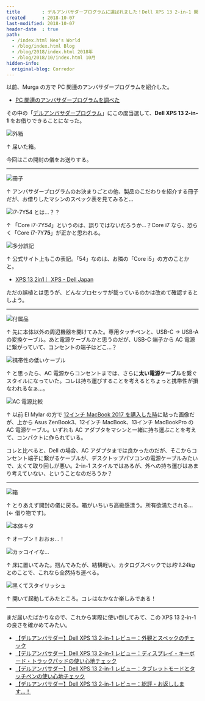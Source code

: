 ```yaml
---
title        : デルアンバサダープログラムに選ばれました！Dell XPS 13 2-in-1 開封の儀
created      : 2018-10-07
last-modified: 2018-10-07
header-date  : true
path:
  - /index.html Neo's World
  - /blog/index.html Blog
  - /blog/2018/index.html 2018年
  - /blog/2018/10/index.html 10月
hidden-info:
  original-blog: Corredor
---
```


以前、Murga の方で PC 関連のアンバサダープログラムを紹介した。

- [PC 関連のアンバサダープログラムを調べた](/blog/2018/01/04-01.html)

その中の「[デルアンバサダープログラム](https://dell-ambassador.com/)」にこの度当選して、**Dell XPS 13 2-in-1** をお借りできることになった。

![外箱](07-01-06.jpg)

↑ 届いた箱。

今回はこの開封の儀をお送りする。

---

![冊子](07-01-05.jpg)

↑ アンバサダープログラムのお決まりごとの他、製品のこだわりを紹介する冊子だが、お借りしたマシンのスペック表を見てみると…

![i7-7Y54 とは…？？](07-01-04.jpg)

↑ 「Core i7-7Y*54*」というのは、誤りではないだろうか…？Core i7 なら、恐らく「Core i7-7Y**75**」が正かと思われる。

![多分誤記](07-01-01.png)

↑ 公式サイト上もこの表記。「54」なのは、お隣の「Core i5」の方のことかと。

- [XPS 13 2in1｜ XPS - Dell Japan](https://dell-ambassador.com/products/xps/13_9365_2in1/)

ただの誤植とは思うが、どんなプロセッサが載っているのかは改めて確認するとしよう。

---

![付属品](07-01-03.jpg)

↑ 先に本体以外の周辺機器を開けてみた。専用タッチペンと、USB-C → USB-A の変換ケーブル。あと電源ケーブルかと思うのだが、USB-C 端子から AC 電源に繋がっていて、コンセントの端子はどこ…？

![携帯性の低いケーブル](07-01-02.jpg)

↑ と思ったら、AC 電源からコンセントまでは、さらに**太い電源ケーブル**を繋ぐスタイルになっていた。コレは持ち運びすることを考えるとちょっと携帯性が損なわれるなぁ…。

![AC 電源比較](/blog/2018/09/05-01-04.jpg)

↑ 以前 El Mylar の方で [12インチ MacBook 2017 を購入した時](/blog/2018/09/05-01.html)に貼った画像だが、上から Asus ZenBook3、12インチ MacBook、13インチ MacBookPro の AC 電源ケーブル。いずれも AC アダプタをマシンと一緒に持ち運ぶことを考えて、コンパクトに作られている。

コレと比べると、Dell の場合、AC アダプタまでは良かったのだが、そこからコンセント端子に繋がるケーブルが、デスクトップパソコンの電源ケーブルみたいで、太くて取り回しが悪い。2-in-1 スタイルではあるが、外への持ち運びはあまり考えていない、ということなのだろうか？

---

![箱](07-01-10.jpg)

↑ とりあえず開封の儀に戻る。箱がいちいち高級感漂う。所有欲満たされる… (← 借り物です)。

![本体キタ](07-01-09.jpg)

↑ オープン！おおぉ…！

![カッコイイな…](07-01-08.jpg)

↑ 床に置いてみた。掴んでみたが、結構軽い。カタログスペックでは*約 1.24kg* とのことで、これなら全然持ち運べる。

![黒くてスタイリッシュ](07-01-07.jpg)

↑ 開いて起動してみたところ。コレはなかなか楽しみである！

---

まだ届いたばかりなので、これから実際に使い倒してみて、この XPS 13 2-in-1 の良さを確かめてみたい。

- [【デルアンバサダー】Dell XPS 13 2-in-1 レビュー：外観とスペックのチェック](/blog/2018/10/11-01.html)
- [【デルアンバサダー】Dell XPS 13 2-in-1 レビュー：ディスプレイ・キーボード・トラックパッドの使い心地チェック](/blog/2018/10/16-03.html)
- [【デルアンバサダー】Dell XPS 13 2-in-1 レビュー：タブレットモードとタッチペンの使い心地チェック](/blog/2018/11/05-02.html)
- [【デルアンバサダー】Dell XPS 13 2-in-1 レビュー：総評・お返しします…！](/blog/2018/11/06-02.html)
